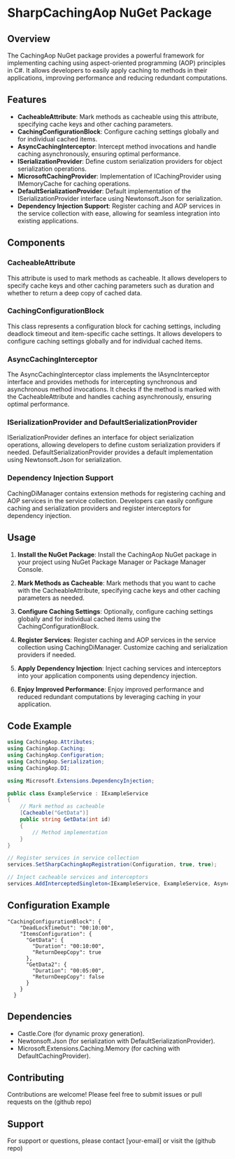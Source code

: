# SharpCachingAop NuGet Package

## Overview

The CachingAop NuGet package provides a powerful framework for implementing caching using aspect-oriented programming (AOP) principles in C#. It allows developers to easily apply caching to methods in their applications, improving performance and reducing redundant computations.

## Features

- **CacheableAttribute**: Mark methods as cacheable using this attribute, specifying cache keys and other caching parameters.
- **CachingConfigurationBlock**: Configure caching settings globally and for individual cached items.
- **AsyncCachingInterceptor**: Intercept method invocations and handle caching asynchronously, ensuring optimal performance.
- **ISerializationProvider**: Define custom serialization providers for object serialization operations.
- **MicrosoftCachingProvider**: Implementation of ICachingProvider using IMemoryCache for caching operations.
- **DefaultSerializationProvider**: Default implementation of the ISerializationProvider interface using Newtonsoft.Json for serialization.
- **Dependency Injection Support**: Register caching and AOP services in the service collection with ease, allowing for seamless integration into existing applications.

## Components

### CacheableAttribute

This attribute is used to mark methods as cacheable. It allows developers to specify cache keys and other caching parameters such as duration and whether to return a deep copy of cached data.

### CachingConfigurationBlock

This class represents a configuration block for caching settings, including deadlock timeout and item-specific cache settings. It allows developers to configure caching settings globally and for individual cached items.

### AsyncCachingInterceptor

The AsyncCachingInterceptor class implements the IAsyncInterceptor interface and provides methods for intercepting synchronous and asynchronous method invocations. It checks if the method is marked with the CacheableAttribute and handles caching asynchronously, ensuring optimal performance.

### ISerializationProvider and DefaultSerializationProvider

ISerializationProvider defines an interface for object serialization operations, allowing developers to define custom serialization providers if needed. DefaultSerializationProvider provides a default implementation using Newtonsoft.Json for serialization.

### Dependency Injection Support

CachingDiManager contains extension methods for registering caching and AOP services in the service collection. Developers can easily configure caching and serialization providers and register interceptors for dependency injection.

## Usage

1. **Install the NuGet Package**: Install the CachingAop NuGet package in your project using NuGet Package Manager or Package Manager Console.

2. **Mark Methods as Cacheable**: Mark methods that you want to cache with the CacheableAttribute, specifying cache keys and other caching parameters as needed.

3. **Configure Caching Settings**: Optionally, configure caching settings globally and for individual cached items using the CachingConfigurationBlock.

4. **Register Services**: Register caching and AOP services in the service collection using CachingDiManager. Customize caching and serialization providers if needed.

5. **Apply Dependency Injection**: Inject caching services and interceptors into your application components using dependency injection.

6. **Enjoy Improved Performance**: Enjoy improved performance and reduced redundant computations by leveraging caching in your application.

## Code Example
```csharp
using CachingAop.Attributes;
using CachingAop.Caching;
using CachingAop.Configuration;
using CachingAop.Serialization;
using CachingAop.DI;

using Microsoft.Extensions.DependencyInjection;

public class ExampleService : IExampleService
{
    // Mark method as cacheable
    [Cacheable("GetData")]
    public string GetData(int id)
    {
        // Method implementation
    }   
}

// Register services in service collection
services.SetSharpCachingAopRegistration(Configuration, true, true);

// Inject cacheable services and interceptors
services.AddInterceptedSingleton<IExampleService, ExampleService, AsyncCachingInterceptor>();
```

## Configuration Example
```
"CachingConfigurationBlock": {
    "DeadLockTimeOut": "00:10:00",
    "ItemsConfiguration": {
      "GetData": {
        "Duration": "00:10:00",
        "ReturnDeepCopy": true
      },
      "GetData2": {
        "Duration": "00:05:00",
        "ReturnDeepCopy": false
      }
    }
  }
```


## Dependencies
- Castle.Core (for dynamic proxy generation).
- Newtonsoft.Json (for serialization with DefaultSerializationProvider).
- Microsoft.Extensions.Caching.Memory (for caching with DefaultCachingProvider).
  
## Contributing
Contributions are welcome! Please feel free to submit issues or pull requests on the (github repo)

## Support
For support or questions, please contact [your-email] or visit the (github repo)

